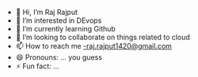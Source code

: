 - 👋 Hi, I’m Raj Rajput
- 👀 I’m interested in DEvops
- 🌱 I’m currently learning  Github 
- 💞️ I’m looking to collaborate on things related to cloud 
- 📫 How to reach me -raj.rajput1420@gmail.com
- 😄 Pronouns: ... you guess
- ⚡ Fun fact: ...

<!---
RAJ1420/RAJ1420 is a ✨ special ✨ repository because its `README.md` (this file) appears on your GitHub profile.
You can click the Preview link to take a look at your changes.
--->
